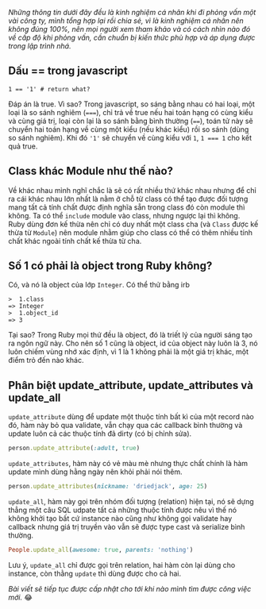_Những thông tin dưới đây đều là kinh nghiệm cá nhân khi đi phỏng vấn một vài công ty, mình tổng hợp lại rồi chia sẻ, vì là kinh nghiệm cá nhân nên không đúng 100%, nên mọi người xem tham khảo và có cách nhìn nào đó về cấp độ khi phỏng vấn, cần chuẩn bị kiến thức phù hợp và áp dụng được trong lập trình nhá._

## Dấu == trong javascript

```
1 == '1' # return what?
```
Đáp án là true. Vì sao? Trong javascript, so sáng bằng nhau có hai loại, một loại là so sánh nghiêm (`===`), chỉ trả về true nếu hai toán hạng có cùng kiểu và cùng giá trị, loại còn lại là so sánh bằng bình thường (`==`),  toán tử này sẽ chuyển hai toán hạng về cùng một kiểu (nếu khác kiểu) rồi so sánh (dùng so sánh nghiêm). Khi đó `'1'` sẽ chuyển về cùng kiểu với `1`, `1 === 1` cho kết quả true.

## Class khác Module như thế nào?

Về khác nhau mình nghĩ chắc là sẽ có rất nhiều thứ khác nhau nhưng để chỉ ra cái khác nhau lớn nhất là nằm ở chỗ từ class có thể tạo được đối tượng mang tất cả tính chất được định nghĩa sẵn trong class đó còn module thì không. Ta có thể `include` module vào class, nhưng ngược lại thì không. Ruby dùng đơn kế thừa nên chỉ có duy nhất một class cha (và `Class` được kế thừa từ `Module`) nên module nhằm giúp cho class có thể có thêm nhiều tính chất khác ngoài tính chất kế thừa từ cha.

## Số 1 có phải là object trong Ruby không?

Có, và nó là object của lớp `Integer`. Có thể thử bằng irb
```
>  1.class
=> Integer
>  1.object_id
=> 3
```
Tại sao? Trong Ruby mọi thứ đều là object, đó là triết lý của người sáng tạo ra ngôn ngữ này. Cho nên số 1 cũng là object, id của object này luôn là 3, nó luôn chiếm vùng nhớ xác định, vì 1 là 1 không phải là một giá trị khác, một điểm trỏ đến nào khác.

## Phân biệt update_attribute, update_attributes và update_all

`update_attribute` dùng để update một thuộc tính bất kì của một record nào đó, hàm này bỏ qua validate, vẫn chạy qua các callback bình thường và update luôn cả các thuộc tính đã dirty (có bị chỉnh sửa).
```ruby
person.update_attribute(:adult, true)
```

`update_attributes`, hàm này có vẻ màu mè nhưng thực chất chính là hàm update mình dùng hằng ngày nên khỏi phải nói thêm.
```ruby
person.update_attributes(nickname: 'driedjack', age: 25)
```

`update_all`, hàm này gọi trên nhóm đối tượng (relation) hiện tại, nó sẽ dựng thẳng một câu SQL udpate tất cả những thuộc tính được nêu vì thế nó không khởi tạo bất cứ instance nào cũng như không gọi validate hay callback nhưng giá trị truyền vào vẫn sẽ được type cast và serialize bình thường.
```ruby
People.update_all(awesome: true, parents: 'nothing')
```

Lưu ý, `update_all` chỉ được gọi trên relation, hai hàm còn lại dùng cho instance, còn thằng `update` thì dùng được cho cả hai.

_Bài viết sẽ tiếp tục được cấp nhật cho tới khi nào mình tìm được công việc mới._ 😂
